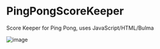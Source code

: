 # PingPongScoreKeeper
Score Keeper for Ping Pong, uses JavaScript/HTML/Bulma

![image](https://user-images.githubusercontent.com/58488737/113726998-593a2b80-96ba-11eb-96d9-3a8b80e6fe7e.png)
